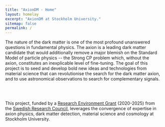 ```yaml
---
title: "AxionDM - Home"
layout: homelay
excerpt: "AxionDM at Stockholm University."
sitemap: false
permalink: /
---
```


The nature of the dark matter is one of the most profound unanswered questions in fundamental physics. The axion is a leading dark matter candidate that would additionally remove a major blemish on the Standard Model of particle physics -- the Strong CP problem which, without the axion, constitutes an inexplicable level of fine-tuning. The goal of this project is to seed and develop bold new ideas and technologies from material science that can revolutionise the search for the dark matter axion, and to use astronomical observations to search for complementary signals.


<BR>
<div class="image-block image-default">
<div class="image-block-image"><img alt="" class="article-image"   src="https://www.fysik.su.se/polopoly_fs/1.493183!/image/image.jpg_gen/derivatives/article_505/image.jpg" /></div>
</div>
<BR>


This project, funded by a <a href="http://www.okc.albanova.se/about-us/news/new-vr-research-environment-grant-will-focus-on-axions-1.478087">Research Environment Grant</a> (2020-2025) from the <a href="https://www.vr.se/">Swedish Research Council</a>, leverages the convergence of expertise in axion physics, dark matter detection, material science and cosmology at Stockholm University.


<!-- <figure class="fourth">
  <img src="{{ site.url }}{{ site.baseurl }}/images/logopic/Logo_Leiden.jpg" style="width: 210px">
  <img src="{{ site.url }}{{ site.baseurl }}/images/logopic/Logo_Nanofront.jpg" style="width: 110px">
  <img src="{{ site.url }}{{ site.baseurl }}/images/logopic/Logo_NWO.jpg" style="width: 120px">
  <img src="{{ site.url }}{{ site.baseurl }}/images/logopic/Logo_ERC.jpg" style="width: 110px">
</figure>
 -->